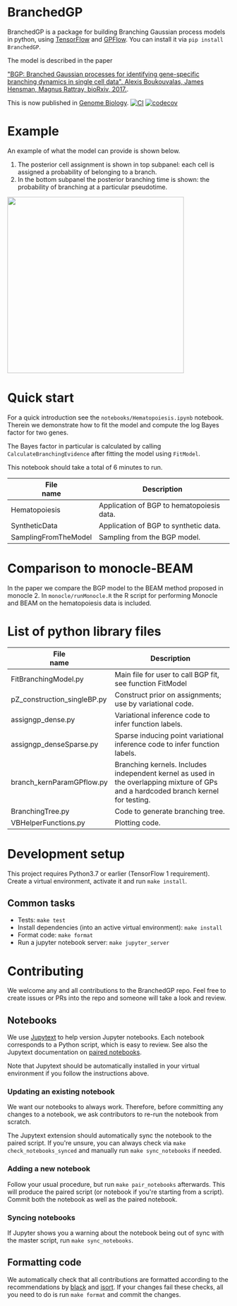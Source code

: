 # BranchedGP

BranchedGP is a package for building Branching Gaussian process models in python, using [TensorFlow](github.com/tensorflow) and [GPFlow](https://github.com/GPflow/GPflow).
You can install it via `pip install BranchedGP`.

The model is described in the paper

["BGP: Branched Gaussian processes for identifying gene-specific branching dynamics in single cell data",
Alexis Boukouvalas, James Hensman, Magnus Rattray, bioRxiv, 2017.](http://www.biorxiv.org/content/early/2017/08/01/166868).

This is now published in [Genome Biology](https://genomebiology.biomedcentral.com/articles/10.1186/s13059-018-1440-2).
[![CI](https://github.com/ManchesterBioinference/BranchedGP/workflows/CI/badge.svg)](https://github.com/ManchesterBioinference/BranchedGP/workflows/CI)
[![codecov](https://codecov.io/gh/ManchesterBioinference/BranchedGP/branch/master/graph/badge.svg)](https://codecov.io/gh/ManchesterBioinference/BranchedGP)

# Example
An example of what the model can provide is shown below.
   1. The posterior cell assignment is shown in top subpanel: each cell is assigned a probability of belonging to a  branch.
   1. In the bottom subpanel the posterior branching time is shown: the probability of branching at a particular pseudotime.
<img src="images/VAMP5_BGPAssignmentProbability.png" width="400" height="400" align="middle"/>


# Quick start
For a quick introduction see the `notebooks/Hematopoiesis.ipynb` notebook.
Therein we demonstrate how to fit the model and compute
the log Bayes factor for two genes.

The Bayes factor in particular is calculated by calling `CalculateBranchingEvidence`
after fitting the model using `FitModel`.

This notebook should take a total of 6 minutes to run.

| File <br> name | Description |
| --- | --- |
| Hematopoiesis       | Application of BGP to hematopoiesis data. |
| SyntheticData       | Application of BGP to synthetic data. |
| SamplingFromTheModel| Sampling from the BGP model. |


# Comparison to monocle-BEAM

In the paper we compare the BGP model to the BEAM method proposed
in monocle 2. In ```monocle/runMonocle.R``` the R script for performing
Monocle and BEAM on the hematopoiesis data is included.
# List of python library files
| File <br> name | Description |
| --- | --- |
| FitBranchingModel.py | Main file for user to call BGP fit, see function FitModel |
| pZ_construction_singleBP.py | Construct prior on assignments; use by variational code. |
| assigngp_dense.py | Variational inference code to infer function labels. |
| assigngp_denseSparse.py | Sparse inducing point variational inference code to infer function labels. |
| branch_kernParamGPflow.py | Branching kernels. Includes independent kernel as used in the overlapping mixture of GPs and a hardcoded branch kernel for testing. |
| BranchingTree.py | Code to generate branching tree. |
| VBHelperFunctions.py | Plotting code. |


# Development setup

This project requires Python3.7 or earlier (TensorFlow 1 requirement).
Create a virtual environment, activate it and run `make install`.

## Common tasks

* Tests: `make test`
* Install dependencies (into an active virtual environment): `make install`
* Format code: `make format`
* Run a jupyter notebook server: `make jupyter_server`

# Contributing

We welcome any and all contributions to the BranchedGP repo.
Feel free to create issues or PRs into the repo and someone will
take a look and review.

## Notebooks

We use [Jupytext](https://github.com/mwouts/jupytext) to help version
Jupyter notebooks.
Each notebook corresponds to a Python script, which is easy to review.
See also the Jupytext documentation on
[paired notebooks](https://jupytext.readthedocs.io/en/latest/#paired-notebooks).

Note that Jupytext should be automatically installed in
your virtual environment if you follow the instructions above.

### Updating an existing notebook

We want our notebooks to always work.
Therefore, before committing any changes to a notebook,
we ask contributors to re-run the notebook from scratch.

The Jupytext extension should automatically sync the notebook
to the paired script.
If you're unsure, you can always check
via `make check_notebooks_synced`
and manually run `make sync_notebooks` if needed.

### Adding a new notebook

Follow your usual procedure, but run `make pair_notebooks` afterwards.
This will produce the paired script
(or notebook if you're starting from a script).
Commit both the notebook as well as the paired notebook.

### Syncing notebooks

If Jupyter shows you a warning about the notebook being
out of sync with the master script, run `make sync_notebooks`.

## Formatting code

We automatically check that all contributions are formatted
according to the recommendations by
[black](https://black.readthedocs.io/en/stable/) and
[isort](https://pycqa.github.io/isort/).
If your changes fail these checks, all you need to do is run
`make format` and commit the changes.